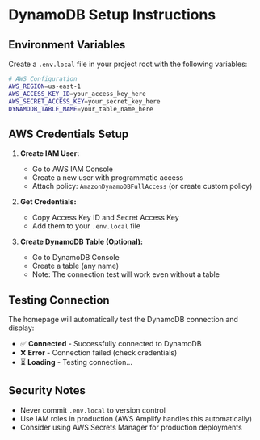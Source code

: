 # DynamoDB Setup Instructions

## Environment Variables

Create a `.env.local` file in your project root with the following variables:

```bash
# AWS Configuration
AWS_REGION=us-east-1
AWS_ACCESS_KEY_ID=your_access_key_here
AWS_SECRET_ACCESS_KEY=your_secret_key_here
DYNAMODB_TABLE_NAME=your_table_name_here
```

## AWS Credentials Setup

1. **Create IAM User:**
   - Go to AWS IAM Console
   - Create a new user with programmatic access
   - Attach policy: `AmazonDynamoDBFullAccess` (or create custom policy)

2. **Get Credentials:**
   - Copy Access Key ID and Secret Access Key
   - Add them to your `.env.local` file

3. **Create DynamoDB Table (Optional):**
   - Go to DynamoDB Console
   - Create a table (any name)
   - Note: The connection test will work even without a table

## Testing Connection

The homepage will automatically test the DynamoDB connection and display:
- ✅ **Connected** - Successfully connected to DynamoDB
- ❌ **Error** - Connection failed (check credentials)
- ⏳ **Loading** - Testing connection...

## Security Notes

- Never commit `.env.local` to version control
- Use IAM roles in production (AWS Amplify handles this automatically)
- Consider using AWS Secrets Manager for production deployments
